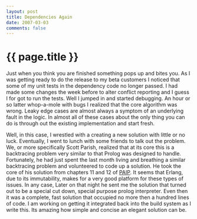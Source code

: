 ```yaml
---
layout: post
title: Dependencies Again
date: 2007-03-03
comments: false
---
```


{{ page.title }}
================

Just when you think you are finished something pops up and bites
you. As I was getting ready to do the release to my beta customers I
noticed that some of my unit tests in the dependency code no longer
passed. I had made some changes the week before to alter conflict
reporting and I guess I for got to run the tests. Well I jumped in and
started debugging. An hour or so latter whop-a-mole with bugs I
realized that the core algorithm was wrong. Leaky edge cases are
almost always a symptom of an underlying fault in the logic. In almost
all of these cases about the only thing you can do is through out the
existing implementation and start fresh.

Well, in this case, I wrestled with a creating a new solution with
little or no luck. Eventually, I went to lunch with some friends to
talk out the problem. We, or more specifically Scott Parish, realized
that at its core this is a backtracing problem very similar to that
Prolog was designed to handle. Fortunately, he had just spent the last
month living and breathing a similar backtracing problem and
volunteered to code up a solution. He took the core of his solution
from chapters 11 and 12 of [PAIP](http://norvig.com/paip.html). It
seems that Erlang, due to its immutability, makes for a very good
platform for these types of issues. In any case, Later on that night
he sent me the solution that turned out to be a special cut down,
special purpose prolog interpreter. Even then it was a complete, fast
solution that occupied no more then a hundred lines of code. I am
working on getting it integrated back into the build system as I write
this. Its amazing how simple and concise an elegant solution can be.
